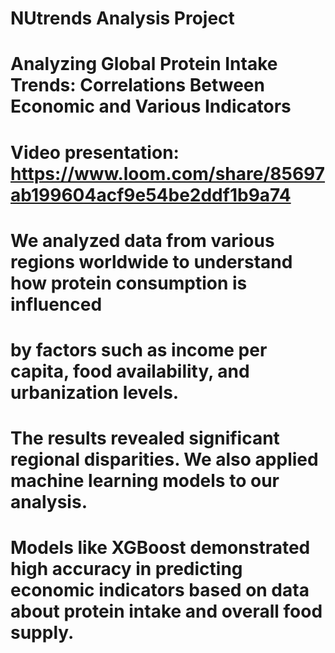 # NUtrends Analysis Project
# Analyzing Global Protein Intake Trends: Correlations Between Economic and Various Indicators

# Video presentation: https://www.loom.com/share/85697ab199604acf9e54be2ddf1b9a74

# We analyzed data from various regions worldwide to understand how protein consumption is influenced
# by factors such as income per capita, food availability, and urbanization levels. 
# The results revealed significant regional disparities. We also applied machine learning models to our analysis.
# Models like XGBoost demonstrated high accuracy in predicting economic indicators based on data about protein intake and overall food supply.
